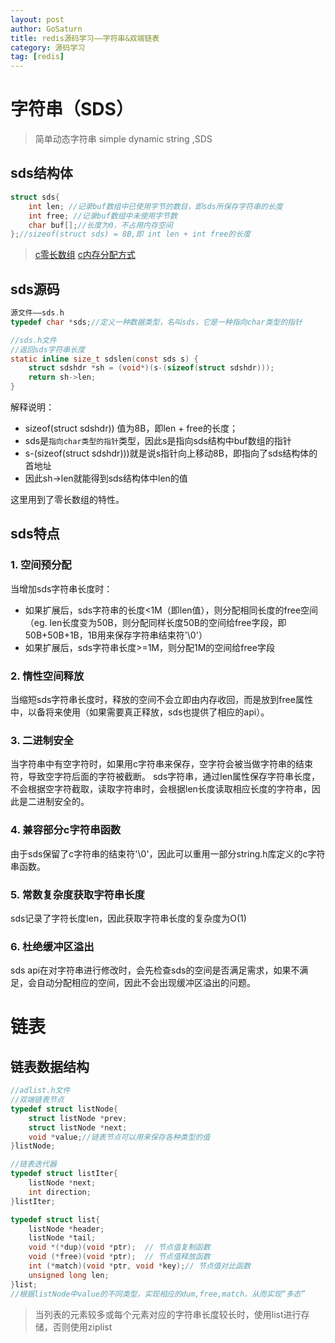 ```yaml
---
layout: post
author: GoSaturn
title: redis源码学习——字符串&双端链表
category: 源码学习
tag: [redis]
---
```

# 字符串（SDS）

> 简单动态字符串 simple dynamic string ,SDS

## sds结构体

```c
struct sds{
	int len; //记录buf数组中已使用字节的数目，即sds所保存字符串的长度
	int free; //记录buf数组中未使用字节数
	char buf[];//长度为0，不占用内存空间
};//sizeof(struct sds) = 8B,即 int len + int free的长度
```

>[c零长数组](http://www.cnblogs.com/Anker/p/3744127.html)
>[c内存分配方式](http://blog.csdn.net/shuaishuai80/article/details/6140979)

## sds源码

```c
源文件——sds.h
typedef char *sds;//定义一种数据类型，名叫sds，它是一种指向char类型的指针
```
```c
//sds.h文件
//返回sds字符串长度
static inline size_t sdslen(const sds s) {
    struct sdshdr *sh = (void*)(s-(sizeof(struct sdshdr)));
    return sh->len;
}
```
解释说明：

 - sizeof(struct sdshdr)) 值为8B，即len + free的长度；
 - sds是`指向char类型的指针`类型，因此s是指向sds结构中buf数组的指针
 - s-(sizeof(struct sdshdr)))就是说s指针向上移动8B，即指向了sds结构体的首地址
 - 因此sh->len就能得到sds结构体中len的值

这里用到了零长数组的特性。
## sds特点

### 1. 空间预分配
当增加sds字符串长度时：
 - 如果扩展后，sds字符串的长度<1M（即len值），则分配相同长度的free空间（eg. len长度变为50B，则分配同样长度50B的空间给free字段，即50B+50B+1B，1B用来保存字符串结束符'\0'）
 - 如果扩展后，sds字符串长度>=1M，则分配1M的空间给free字段

### 2. 惰性空间释放
当缩短sds字符串长度时，释放的空间不会立即由内存收回，而是放到free属性中，以备将来使用（如果需要真正释放，sds也提供了相应的api）。

### 3. 二进制安全
当字符串中有空字符时，如果用c字符串来保存，空字符会被当做字符串的结束符，导致空字符后面的字符被截断。
sds字符串，通过len属性保存字符串长度，不会根据空字符截取，读取字符串时，会根据len长度读取相应长度的字符串，因此是二进制安全的。

### 4. 兼容部分c字符串函数
由于sds保留了c字符串的结束符'\0'，因此可以重用一部分string.h库定义的c字符串函数。

### 5. 常数复杂度获取字符串长度
sds记录了字符长度len，因此获取字符串长度的复杂度为O(1)

### 6. 杜绝缓冲区溢出
sds api在对字符串进行修改时，会先检查sds的空间是否满足需求，如果不满足，会自动分配相应的空间，因此不会出现缓冲区溢出的问题。

# 链表

## 链表数据结构

```c
//adlist.h文件
//双端链表节点
typedef struct listNode{
	struct listNode *prev;
	struct listNode *next;
	void *value;//链表节点可以用来保存各种类型的值
}listNode;
```
```c
//链表迭代器
typedef struct listIter{
    listNode *next;
    int direction;
}listIter;
```
```c
typedef struct list{
	listNode *header;
	listNode *tail;	 
    void *(*dup)(void *ptr);  // 节点值复制函数  
    void (*free)(void *ptr);  // 节点值释放函数   
    int (*match)(void *ptr, void *key);// 节点值对比函数
	unsigned long len;	
}list;
//根据listNode中value的不同类型，实现相应的dum,free,match，从而实现“多态”
```

>当列表的元素较多或每个元素对应的字符串长度较长时，使用list进行存储，否则使用ziplist

